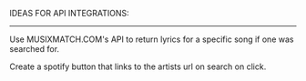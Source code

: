 

IDEAS FOR API INTEGRATIONS:
- - - - - - - - - - - - - - - - - - - - - - - - -
Use MUSIXMATCH.COM's API to return lyrics for a
specific song if one was searched for.

Create a spotify button that links to the artists
url on search on click.

